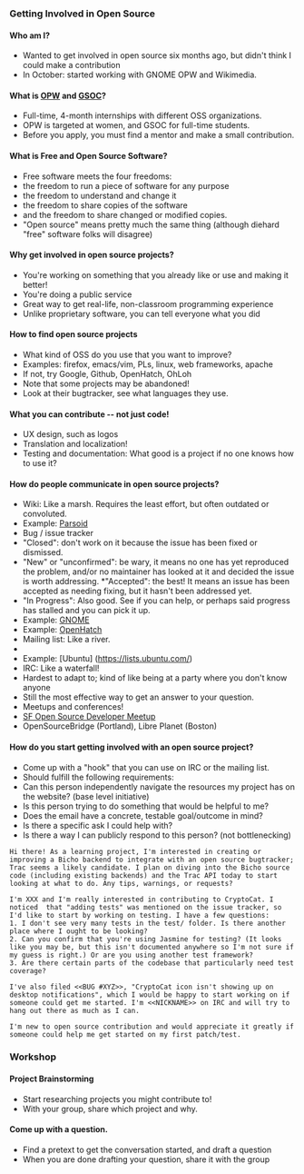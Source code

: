 ### Getting Involved in Open Source

#### Who am I?
* Wanted to get involved in open source six months ago, but didn't think I could make a contribution
* In October: started working with GNOME OPW and Wikimedia.

#### What is [OPW](https://wiki.gnome.org/OutreachProgramForWomen) and [GSOC](http://www.mediawiki.org/wiki/Google_Summer_of_Code_2014)?
* Full-time, 4-month internships with different OSS organizations.
* OPW is targeted at women, and GSOC for full-time students.
* Before you apply, you must find a mentor and make a small contribution.

#### What is Free and Open Source Software?
* Free software meets the four freedoms:
 * the freedom to run a piece of software for any purpose
 * the freedom to understand and change it
 * the freedom to share copies of the software
 * and the freedom to share changed or modified copies.
* "Open source" means pretty much the same thing (although diehard "free" software folks will disagree)

#### Why get involved in open source projects?
* You're working on something that you already like or use and making it better!
* You're doing a public service
* Great way to get real-life, non-classroom programming experience
* Unlike proprietary software, you can tell everyone what you did

#### How to find open source projects
* What kind of OSS do you use that you want to improve?
* Examples: firefox, emacs/vim, PLs, linux, web frameworks, apache
* If not, try Google, Github, OpenHatch, OhLoh
 * Note that some projects may be abandoned!
 * Look at their bugtracker, see what languages they use.

#### What you can contribute -- not just code!
* UX design, such as logos
* Translation and localization!
* Testing and documentation: What good is a project if no one knows how to use it? 

#### How do people communicate in open source projects?
* Wiki: Like a marsh. Requires the least effort, but often outdated or convoluted.
 * Example: [Parsoid](www.mediawiki.org/wiki/Parsoid)
* Bug / issue tracker
 * "Closed": don't work on it because the issue has been fixed or dismissed.
 * "New" or "unconfirmed": be wary, it means no one has yet reproduced the problem, and/or no maintainer has looked at it and decided the issue is worth addressing.
 *"Accepted": the best! It means an issue has been accepted as needing fixing, but it hasn't been addressed yet.
 * "In Progress": Also good. See if you can help, or perhaps said progress has stalled and you can pick it up.
 * Example: [GNOME](https://bugzilla.gnome.org/buglist.cgi?bug_status=UNCONFIRMED&bug_status=NEW&bug_status=ASSIGNED&bug_status=REOPENED&product=Gnumeric&query_format=advanced&order=bug_status%2Cpriority%2Cassigned_to%2Cbug_id&query_based_on=)
 * Example: [OpenHatch](http://openhatch.org/bugs/)
* Mailing list: Like a river.
 * 
 * Example: [Ubuntu] (https://lists.ubuntu.com/)
* IRC: Like a waterfall!
 * Hardest to adapt to; kind of like being at a party where you don't know anyone
 * Still the most effective way to get an answer to your question.
* Meetups and conferences!
 * [SF Open Source Developer Meetup](http://www.meetup.com/San-Francisco-Open-Source-Developers/)
 * OpenSourceBridge (Portland), Libre Planet (Boston)

#### How do you start getting involved with an open source project?
* Come up with a "hook" that you can use on IRC or the mailing list. 
* Should fulfill the following requirements:
 * Can this person independently navigate the resources my project has on the website? (base level initiative)
 * Is this person trying to do something that would be helpful to me?
 * Does the email have a concrete, testable goal/outcome in mind?
 * Is there a specific ask I could help with?
 * Is there a way I can publicly respond to this person? (not bottlenecking)

```
Hi there! As a learning project, I'm interested in creating or improving a Bicho backend to integrate with an open source bugtracker; Trac seems a likely candidate. I plan on diving into the Bicho source code (including existing backends) and the Trac API today to start looking at what to do. Any tips, warnings, or requests?

I'm XXX and I'm really interested in contributing to CryptoCat. I noticed  that "adding tests" was mentioned on the issue tracker, so I'd like to start by working on testing. I have a few questions:
1. I don't see very many tests in the test/ folder. Is there another place where I ought to be looking?
2. Can you confirm that you're using Jasmine for testing? (It looks like you may be, but this isn't documented anywhere so I'm not sure if my guess is right.) Or are you using another test framework?
3. Are there certain parts of the codebase that particularly need test coverage?

I've also filed <<BUG #XYZ>>, "CryptoCat icon isn't showing up on desktop notifications", which I would be happy to start working on if someone could get me started. I'm <<NICKNAME>> on IRC and will try to hang out there as much as I can. 

I'm new to open source contribution and would appreciate it greatly if someone could help me get started on my first patch/test.
```

### Workshop

#### Project Brainstorming
* Start researching projects you might contribute to!
* With your group, share which project and why.

#### Come up with a question.
* Find a pretext to get the conversation started, and draft a question
* When you are done drafting your question, share it with the group
